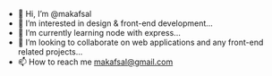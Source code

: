 - 👋 Hi, I’m @makafsal
- 👀 I’m interested in design & front-end development...
- 🌱 I’m currently learning node with express...
- 💞️ I’m looking to collaborate on web applications and any front-end related projects...
- 📫 How to reach me makafsal@gmail.com

<!---
makafsal/makafsal is a ✨ special ✨ repository because its `README.md` (this file) appears on your GitHub profile.
You can click the Preview link to take a look at your changes.
--->
